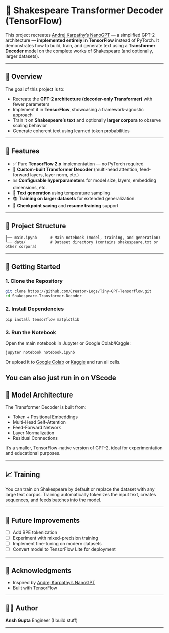 # 🧠 Shakespeare Transformer Decoder (TensorFlow)

This project recreates [Andrej Karpathy’s NanoGPT](https://github.com/karpathy/nanoGPT) — a simplified GPT-2 architecture — **implemented entirely in TensorFlow** instead of PyTorch.
It demonstrates how to build, train, and generate text using a **Transformer Decoder** model on the complete works of Shakespeare (and optionally, larger datasets).

---

## 📘 Overview

The goal of this project is to:

* Recreate the **GPT-2 architecture (decoder-only Transformer)** with fewer parameters
* Implement it in **TensorFlow**, showcasing a framework-agnostic approach
* Train it on **Shakespeare’s text** and optionally **larger corpora** to observe scaling behavior
* Generate coherent text using learned token probabilities

---

## 🧩 Features

* ✅ Pure **TensorFlow 2.x** implementation — no PyTorch required
* 🧱 **Custom-built Transformer Decoder** (multi-head attention, feed-forward layers, layer norm, etc.)
* 📊 **Configurable hyperparameters** for model size, layers, embedding dimensions, etc.
* 🧠 **Text generation** using temperature sampling
* 📚 **Training on larger datasets** for extended generalization
* 💾 **Checkpoint saving** and **resume training** support

---

## 📂 Project Structure

```
├── main.ipynb      # Main notebook (model, training, and generation)
└── data/           # Dataset directory (contains shakespeare.txt or other corpora)
```

---

## 🚀 Getting Started

### 1. Clone the Repository

```bash
git clone https://github.com/Creator-Logs/Tiny-GPT-Tensorflow.git
cd Shakespeare-Transformer-Decoder
```

### 2. Install Dependencies

```bash
pip install tensorflow matplotlib
```

### 3. Run the Notebook

Open the main notebook in Jupyter or Google Colab/Kaggle:

```bash
jupyter notebook notebook.ipynb
```

Or upload it to [Google Colab](https://colab.research.google.com/) or [Kaggle](https://www.kaggle.com/) and run all cells.

You can also just run in on VScode
---

## 🧠 Model Architecture

The Transformer Decoder is built from:

* Token + Positional Embeddings
* Multi-Head Self-Attention
* Feed-Forward Network
* Layer Normalization
* Residual Connections

It’s a smaller, TensorFlow-native version of GPT-2, ideal for experimentation and educational purposes.

---

## 📈 Training

You can train on Shakespeare by default or replace the dataset with any large text corpus. Training automatically tokenizes the input text, creates sequences, and feeds batches into the model.

---

## 🔬 Future Improvements

* [ ] Add BPE tokenization
* [ ] Experiment with mixed-precision training
* [ ] Implement fine-tuning on modern datasets
* [ ] Convert model to TensorFlow Lite for deployment

---

## 🙌 Acknowledgments

* Inspired by [Andrej Karpathy’s NanoGPT](https://github.com/karpathy/nanoGPT)
* Built with TensorFlow

---

## 🧑‍💻 Author

**Ansh Gupta**
Engineer (I build stuff)

---
